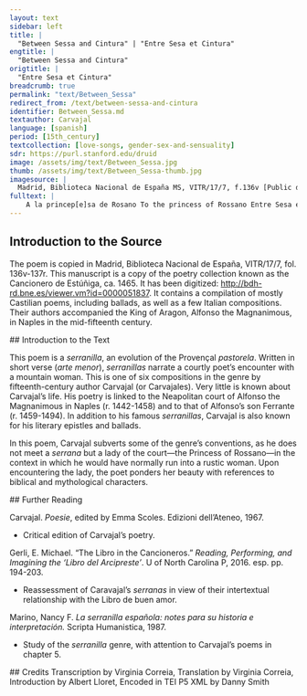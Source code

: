 ```yaml
---
layout: text
sidebar: left
title: |
  "Between Sessa and Cintura" | "Entre Sesa et Cintura"
engtitle: |
  "Between Sessa and Cintura"
origtitle: |
  "Entre Sesa et Cintura"
breadcrumb: true
permalink: "text/Between_Sessa"
redirect_from: /text/between-sessa-and-cintura
identifier: Between_Sessa.md
textauthor: Carvajal
language: [spanish]
period: [15th_century]
textcollection: [love-songs, gender-sex-and-sensuality]
sdr: https://purl.stanford.edu/druid 
image: /assets/img/text/Between_Sessa.jpg
thumb: /assets/img/text/Between_Sessa-thumb.jpg
imagesource: |
  Madrid, Biblioteca Nacional de España MS, VITR/17/7, f.136v [Public domain]
fulltext: |
    A la princep[e]sa de Rosano To the princess of Rossano Entre Sesa et Cintura Between Sessa and Cintura caçando por la trauiesa, While hunting across the countryside, tope dama que dehesa I came upon a lady who like a goddess parescia en su fermosura. Looked; such was her beauty. Pense que fuese Diana I thought she was Diana, que caçasse las siluestras, Hunting wild beasts, o aquella que llaIn the MS quellamançana Or her who the apple gano a las biuas muestras.correcting nuestras (Scoles 1967: 118n8) Demonstrably won. “Soys humana criatura?” “Are you a human creature?” dixe, et dixo, non con priessa, I said, and she said with no hurry, “Si sennor, et principessa “Yes sir, and the Princess de Rosano por uentura”. Of Rossano by good fortune.” O, flor de toda bellesa, Oh, flower of extreme beauty, o, templo de honestidat, Oh, temple of honesty, palacio de gentilesa, Palace of courtesy, fundamiento de bondat, Foundation of goodness, mi sententia uos condena; My sentence condemns you; que si en aquel templo de Baris If you had been in that temple of Bari uos fallara l’ynfante Paris, And had met Prince Paris, non fuera robada Elena. Helen would not have been stolen away. Nin de Bersabe, Dauid Neither by Bathsheba, David non se dexara vençer, Would have been conquered, nin Usrias tornara en lid  Nor Uriah would have returned to the battle por sus dias fenescer; To end his days; tanto soys de gracia llena For you are so full of grace que si iuntas uos mirara, That had [Achilles] seen the two of you next to each other, muy menos se enamorara He would have never fallen in love Archiles de Poliçena. with Polyxena. 
--- 
```

## Introduction to the Source 
<p>The poem is copied in Madrid, Biblioteca Nacional de España, VITR/17/7, fol. 136v-137r. This manuscript is a copy of the poetry collection known as the Cancionero de Estúñiga, ca. 1465. It has been digitized: <a href="http://bdh-rd.bne.es/viewer.vm?id=0000051837">http://bdh-rd.bne.es/viewer.vm?id=0000051837</a>. It contains a compilation of mostly Castilian poems, including ballads, as well as a few Italian compositions. Their authors accompanied the King of Aragon, Alfonso the Magnanimous, in Naples in the mid-fifteenth century.</p>
## Introduction to the Text 
<p>This poem is a <em>serranilla</em>, an evolution of the Provençal <em>pastorela</em>. Written in short verse (<em>arte menor</em>), <em>serranillas</em> narrate a courtly poet’s encounter with a mountain woman. This is one of six compositions in the genre by fifteenth-century author Carvajal (or Carvajales). Very little is known about Carvajal’s life. His poetry is linked to the Neapolitan court of Alfonso the Magnanimous in Naples (r. 1442-1458) and to that of Alfonso’s son Ferrante (r. 1459-1494). In addition to his famous <em>serranillas</em>, Carvajal is also known for his literary epistles and ballads.</p> <p>In this poem, Carvajal subverts some of the genre’s conventions, as he does not meet a <em>serrana</em> but a lady of the court—the Princess of Rossano—in the context in which he would have normally run into a rustic woman. Upon encountering the lady, the poet ponders her beauty with references to biblical and mythological characters.</p>
## Further Reading 
<p>Carvajal. <em>Poesie</em>, edited by Emma Scoles. Edizioni dell’Ateneo, 1967.</p> <ul> <li>Critical edition of Carvajal’s poetry.</li> </ul> <p>Gerli, E. Michael. “The Libro in the Cancioneros.” <em>Reading, Performing, and Imagining the ‘Libro del Arcipreste’</em>. U of North Carolina P, 2016. esp. pp. 194-203.</p> <ul> <li>Reassessment of Caravajal’s <em>serranas</em> in view of their intertextual relationship with the Libro de buen amor.</li> </ul> <p>Marino, Nancy F. <em>La serranilla española: notes para su historia e interpretación.</em> Scripta Humanistica, 1987.</p> <ul> <li>Study of the <em>serranilla</em> genre, with attention to Carvajal’s poems in chapter 5.</li> </ul>
## Credits
Transcription by Virginia Correia, Translation by Virginia Correia, Introduction by Albert Lloret, Encoded in TEI P5 XML by Danny Smith
